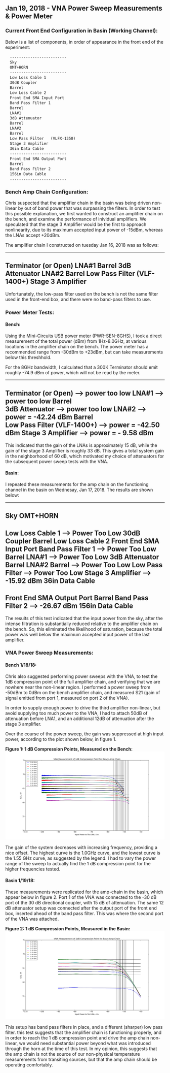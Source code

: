 ## Jan 19, 2018 - VNA Power Sweep  Measurements & Power Meter
### Current Front End Configuration in Basin (Working Channel):

Below is a list of components, in order of appearance in the front end of the
experiment:
~~~
  -------------------------
  Sky
  OMT+HORN
  -------------------------
  Low Loss Cable 1 
  30dB Coupler
  Barrel
  Low Loss Cable 2
  Front End SMA Input Port
  Band Pass Filter 1 
  Barrel
  LNA#1 	
  3dB Attenuator
  Barrel
  LNA#2
  Barrel		
  Low Pass Filter	(VLFX-1350)
  Stage 3 Amplifier
  36in Data Cable
  -------------------------
  Front End SMA Output Port
  Barrel
  Band Pass Filter 2
  156in Data Cable
  -------------------------
~~~
### Bench Amp Chain Configuration:

Chris suspected that the amplifier chain in the basin was being driven
non-linear by out of band power that was surpassing the filters. In order to
test this possible explanation, we first wanted to construct an amplifier chain
on the bench, and examine the performance of inividual amplifiers. We speculated
that the stage 3 Amplifier would be the first to approach nonlinearity, due
to its maximum accepted input power of -15dBm, whereas the LNAs accept +20dBm.

The amplifier chain I constructed on tuesday Jan 16, 2018 was as follows:

  -------------------------
  Terminator (or Open)
  LNA#1
  Barrel
  3dB Attenuator
  LNA#2
  Barrel
  Low Pass Filter (VLF-1400+)
  Stage 3 Amplifier
  -------------------------

Unfortunately, the low-pass filter used on the bench is not the same filter used
in the front-end box, and there were no band-pass filters to use. 

### Power Meter Tests:

#### Bench:

Using the Mini-Circuits USB  power meter (PWR-SEN-8GHS), I took a direct
measurement of the total power (dBm) from 1Hz-8.0GHz, at various locations in
the amplifier chain on the bench. The power meter has a recommended range from
-30dBm to +23dBm, but can take measurements below this threshhold.

For the 8GHz bandwidth, I calculated that a 300K Terminator should emit roughly
-74.9 dBm of power, which will not be read by the meter. 

  -------------------------
  Terminator (or Open)		--> power too low
  LNA#1	       			--> power too low
  Barrel			
  3dB Attenuator			--> power too low
  LNA#2				--> power = -42.24 dBm
  Barrel				
  Low Pass Filter (VLF-1400+)	--> power = -42.50 dBm
  Stage 3 Amplifier		--> power = - 9.58 dBm
  -------------------------

This indicated that the gain of the LNAs is approximately 15 dB, while the gain
of the stage 3 Amplifier is roughly 33 dB. This gives a total system gain in the
neighborhood of 60 dB, which motivated my choice of attenuators for the
subsequent power sweep tests with the VNA.

#### Basin:

I repeated these measurements for the amp chain on the functioning channel in
the basin on Wednesay, Jan 17, 2018. The results are shown below:

  -------------------------
  Sky
  OMT+HORN
  -------------------------
  Low Loss Cable 1 	--> Power Too Low
  30dB Coupler
  Barrel
  Low Loss Cable 2
  Front End SMA Input Port
  Band Pass Filter 1 	--> Power Too Low
  Barrel
  LNA#1 			--> Power Too Low
  3dB Attenuator
  Barrel
  LNA#2
  Barrel			--> Power Too Low
  Low Pass Filter	--> Power Too Low
  Stage 3 Amplifier	--> -15.92 dBm
  36in Data Cable
  -------------------------
  Front End SMA Output Port
  Barrel
  Band Pass Filter 2	--> -26.67 dBm
  156in Data Cable
  -------------------------

The results of this test indicated that the input power from the sky, after the
intense filtration is substantially reduced relative to the amplifier chain on
the bench. So, this eliminated the likelihood of saturation, because the total
power was well below the maximum accepted input power of the last amplifier.

### VNA Power Sweep Measurements:

#### Bench 1/18/18:
Chris also suggested performing power sweeps with the VNA, to test the 1dB
compression point of the full amplifier chain, and verifying that we are nowhere
near the non-linear region. I performed a power sweep from -50dBm to 0dBm on the
bench amplifier chain, and measured S21 (gain of signal emitted from port 1,
measured on port 2 of the VNA).

In order to supply enough power to drive the third amplifier non-linear, but
avoid supplying too much power to the VNA, I had to attach 50dB of attenuation
before LNA1, and an additional 12dB of attenuation after the stage 3 amplifier.

Over the course of the power sweep, the gain was suppressed at high input power,
according to the plot shown below, in figure 1.

**Figure 1: 1 dB Compression Points, Measured on the Bench:**
![bench](1dBCompPoints.png)

The gain of the system decreases with increasing frequency, providing a nice
offset. The highest curve is the 1.0GHz curve, and the lowest curve is the 1.55
GHz curve, as suggested by the legend. I had to vary the power range of the
sweep to actually find the 1 dB compression point for the higher frequencies
tested.

#### Basin 1/19/18:

These measurements were replicated for the amp-chain in the basin, which appear
below in figure 2. Port 1 of the VNA was connected to the -30 dB port of the 30
dB directional coupler, with 15 dB of attenuation. The same 12 dB attenuator
setup was connected after the output port of the front end box, inserted ahead
of the band pass filter. This was where the second port of the VNA was
attached. 

**Figure 2: 1 dB Compression Points, Measured in the Basin:**
![basin](1dBCompPointsBasin.png)

This setup has band pass filters in place, and a different (sharper) low pass
filter. this test suggests that the amplifier chain is functioning properly, and
in order to reach the 1 dB compression point and drive the amp chain non-linear,
we would need substantial power beyond what was introduced through the horn at
the time of this test. In my opinion, this suggests that the amp chain is not
the source of our non-physical temperature measurements from transiting sources,
but that the amp chain should be operating comfortably.
